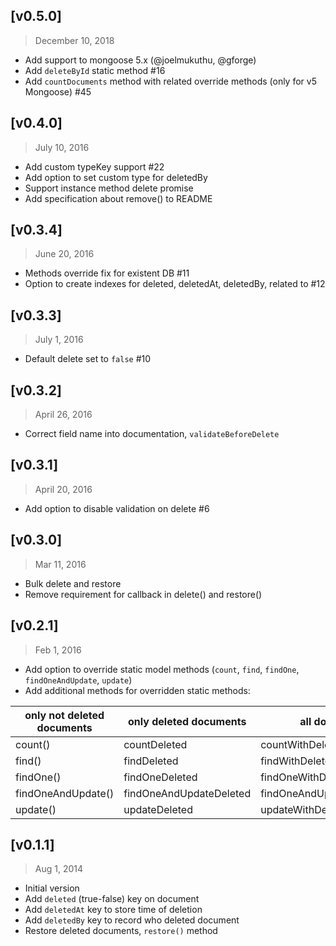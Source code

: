 ## [v0.5.0]
> December 10, 2018

- Add support to mongoose 5.x (@joelmukuthu, @gforge)
- Add `deleteById` static method #16
- Add `countDocuments` method with related override methods (only for v5 Mongoose) #45

## [v0.4.0]
> July 10, 2016

- Add custom typeKey support #22
- Add option to set custom type for deletedBy
- Support instance method delete promise
- Add specification about remove() to README

## [v0.3.4]
> June 20, 2016

- Methods override fix for existent DB #11
- Option to create indexes for deleted, deletedAt, deletedBy, related to #12

## [v0.3.3]
> July 1, 2016

- Default delete set to `false` #10

## [v0.3.2]
> April 26, 2016

- Correct field name into documentation, `validateBeforeDelete`

## [v0.3.1]
> April 20, 2016

- Add option to disable validation on delete #6

## [v0.3.0]
> Mar 11, 2016

- Bulk delete and restore
- Remove requirement for callback in delete() and restore()

## [v0.2.1]
> Feb 1, 2016

- Add option to override static model methods (`count`, `find`, `findOne`, `findOneAndUpdate`, `update`)
- Add additional methods for overridden static methods:

 | only not deleted documents | only deleted documents  | all documents               |
|----------------------------|-------------------------|-----------------------------|
| count()                    | countDeleted            | countWithDeleted            |
| find()                     | findDeleted             | findWithDeleted             |
| findOne()                  | findOneDeleted          | findOneWithDeleted          |
| findOneAndUpdate()         | findOneAndUpdateDeleted | findOneAndUpdateWithDeleted |
| update()                   | updateDeleted           | updateWithDeleted           |



## [v0.1.1]
> Aug 1, 2014

- Initial version
- Add `deleted` (true-false) key on document
- Add `deletedAt` key to store time of deletion
- Add `deletedBy` key to record who deleted document
- Restore deleted documents, `restore()` method
